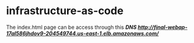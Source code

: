 # infrastructure-as-code
The index.html page can be access through this ***DNS http://final-webap-17al586jhdov9-204549744.us-east-1.elb.amazonaws.com/***
